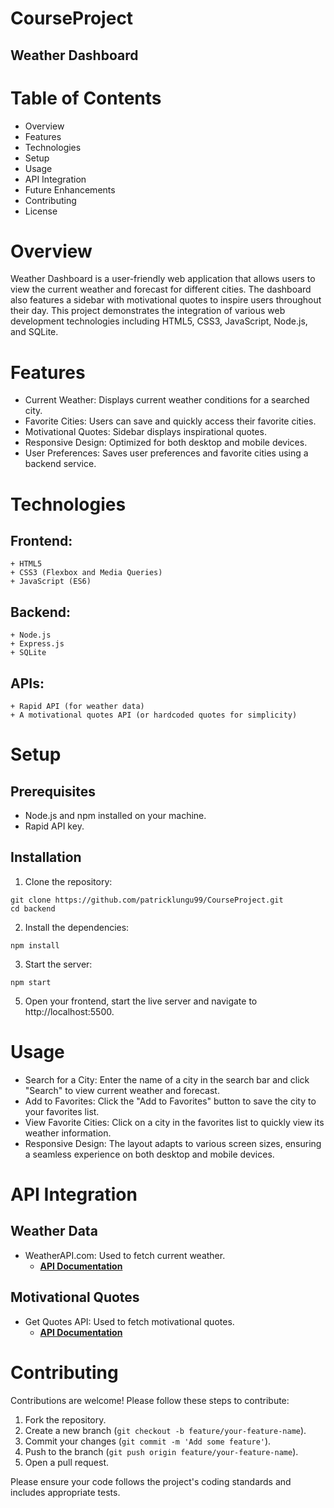 # CourseProject
## Weather Dashboard

# Table of Contents
+ Overview
+ Features
+ Technologies
+ Setup
+ Usage
+ API Integration
+ Future Enhancements
+ Contributing
+ License

# Overview
Weather Dashboard is a user-friendly web application that allows users to view the current weather and forecast for different cities. The dashboard also features a sidebar with motivational quotes to inspire users throughout their day. This project demonstrates the integration of various web development technologies including HTML5, CSS3, JavaScript, Node.js, and SQLite.

# Features
+ Current Weather: Displays current weather conditions for a searched city.
+ Favorite Cities: Users can save and quickly access their favorite cities.
+ Motivational Quotes: Sidebar displays inspirational quotes.
+ Responsive Design: Optimized for both desktop and mobile devices.
+ User Preferences: Saves user preferences and favorite cities using a backend service.

# Technologies
## Frontend:
    + HTML5
    + CSS3 (Flexbox and Media Queries)
    + JavaScript (ES6)

## Backend:
    + Node.js
    + Express.js
    + SQLite

## APIs:
    + Rapid API (for weather data)
    + A motivational quotes API (or hardcoded quotes for simplicity)

# Setup
## Prerequisites
+ Node.js and npm installed on your machine.
+ Rapid API key.

## Installation
1. Clone the repository:

```
git clone https://github.com/patricklungu99/CourseProject.git
cd backend
```

2. Install the dependencies:

```
npm install
```

3. Start the server:

```
npm start
```

5. Open your frontend, start the live server and navigate to http://localhost:5500.

# Usage

+ Search for a City: Enter the name of a city in the search bar and click "Search" to view current weather and forecast.
+ Add to Favorites: Click the "Add to Favorites" button to save the city to your favorites list.
+ View Favorite Cities: Click on a city in the favorites list to quickly view its weather information.
+ Responsive Design: The layout adapts to various screen sizes, ensuring a seamless experience on both desktop and mobile devices.

# API Integration
## Weather Data
+ WeatherAPI.com: Used to fetch current weather.
    + __[API Documentation](https://rapidapi.com/weatherapi/api/weatherapi-com/)__

## Motivational Quotes
+ Get Quotes API: Used to fetch motivational quotes.
    + __[API Documentation](https://rapidapi.com/eimaam/api/get-quotes-api/)__

<!-- # Future Enhancements
+ User Authentication: Implement user login and registration for personalized experiences.
+ Advanced Weather Features: Add more detailed weather data such as humidity, wind speed, and UV index.
+ Localization: Support multiple languages and units (metric/imperial).
+ Dark Mode: Implement a dark mode for better user experience at night. -->

# Contributing
Contributions are welcome! Please follow these steps to contribute:

1. Fork the repository.
2. Create a new branch (`git checkout -b feature/your-feature-name`).
3. Commit your changes (`git commit -m 'Add some feature'`).
4. Push to the branch (`git push origin feature/your-feature-name`).
5. Open a pull request.

Please ensure your code follows the project's coding standards and includes appropriate tests.

